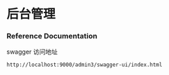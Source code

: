 # 后台管理

### Reference Documentation

swagger 访问地址

```angular2html
http://localhost:9000/admin3/swagger-ui/index.html
```
